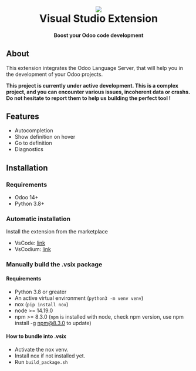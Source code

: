 <h1 align="center">
  <br>
  <a href="https://marketplace.visualstudio.com/items?itemName=Odoo.odoo">
  <img src="https://github.com/odoo/odoo-ls/blob/master/vscode/images/odoo_logo.png?raw=true"></a>
  <br>
  Visual Studio Extension
  <br>
</h1>

<h4 align="center">Boost your Odoo code development</h4>

## About

This extension integrates the Odoo Language Server, that will help you in the development of your Odoo projects.

**This project is currently under active development. This is a complex project, and you can encounter various issues, incoherent data or crashs. Do not hesitate to report them to help us building the perfect tool !**

## Features

- Autocompletion
- Show definition on hover
- Go to definition
- Diagnostics

## Installation

### Requirements

- Odoo 14+
- Python 3.8+

### Automatic installation

Install the extension from the marketplace
- VsCode: [link]()
- VsCodium: [link]()

### Manually build the .vsix package

#### Requirements

- Python 3.8 or greater
- An active virtual environment (`python3 -m venv venv`)
- nox (`pip install nox`)
- node >= 14.19.0
- npm >= 8.3.0 (`npm` is installed with node, check npm version, use npm install -g npm@8.3.0 to update)

#### How to bundle into .vsix

- Activate the nox venv.
- Install nox if not installed yet.
- Run `build_package.sh
`